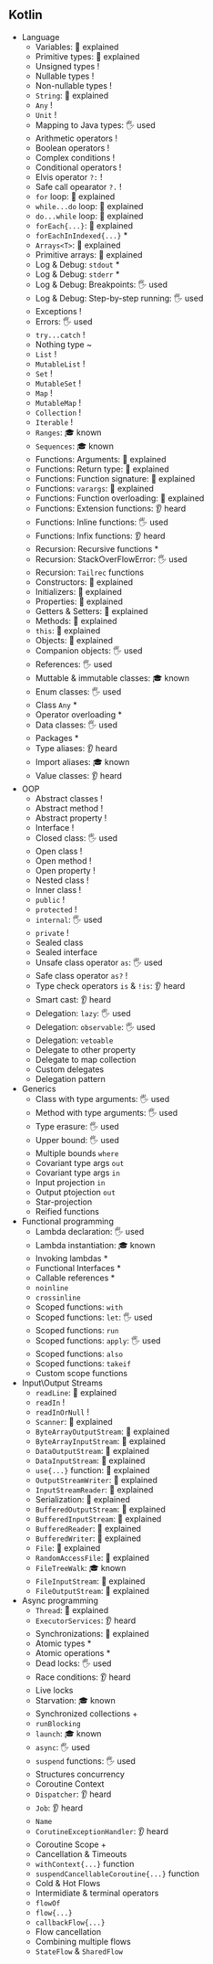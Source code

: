 ## Kotlin

- Language
  - Variables: 🙋 explained
  - Primitive types: 🙋 explained
  - Unsigned types !
  - Nullable types !
  - Non-nullable types !
  - `String`: 🙋 explained
  - `Any` !
  - `Unit` !
  - Mapping to Java types: 🖐️ used
  - Arithmetic operators !
  - Boolean operators !
  - Complex conditions !
  - Conditional operators !
  - Elvis operator `?:` !
  - Safe call opearator `?.` !
  - `for` loop: 🙋 explained
  - `while...do` loop: 🙋 explained
  - `do...while` loop: 🙋 explained
  - `forEach{...}`: 🙋 explained
  - `forEachInIndexed{...}` *
  - `Arrays<T>`: 🙋 explained
  - Primitive arrays: 🙋 explained
  - Log & Debug: `stdout` *
  - Log & Debug: `stderr` *
  - Log & Debug: Breakpoints: 🖐️ used
  - Log & Debug: Step-by-step running: 🖐️ used
  - Exceptions !
  - Errors: 🖐️ used
  - `try...catch` !
  - Nothing type ~
  - `List` !
  - `MutableList` !
  - `Set` !
  - `MutableSet` !
  - `Map` !
  - `MutableMap` !
  - `Collection` !
  - `Iterable` !
  - `Ranges`: 🎓 known
  - `Sequences`: 🎓 known
  - Functions: Arguments: 🙋 explained
  - Functions: Return type: 🙋 explained
  - Functions: Function signature: 🙋 explained
  - Functions: `varargs`: 🙋 explained
  - Functions: Function overloading: 🙋 explained
  - Functions: Extension functions: 👂 heard
  - Functions: Inline functions: 🖐️ used
  - Functions: Infix functions: 👂 heard
  - Recursion: Recursive functions *
  - Recursion: StackOverFlowError: 🖐️ used
  - Recursion: `Tailrec` functions
  - Constructors: 🙋 explained
  - Initializers: 🙋 explained
  - Properties: 🙋 explained
  - Getters & Setters: 🙋 explained
  - Methods: 🙋 explained
  - `this`: 🙋 explained
  - Objects: 🙋 explained
  - Companion objects: 🖐️ used
  - References: 🖐️ used
  - Muttable & immutable classes: 🎓 known
  - Enum classes: 🖐️ used
  - Class `Any` *
  - Operator overloading *
  - Data classes: 🖐️ used
  - Packages *
  - Type aliases: 👂 heard
  - Import aliases: 🎓 known
  - Value classes: 👂 heard
- OOP
  - Abstract classes !
  - Abstract method !
  - Abstract property !
  - Interface !
  - Closed class: 🖐️ used
  - Open class !
  - Open method !
  - Open property !
  - Nested class !
  - Inner class !
  - `public` !
  - `protected` !
  - `internal`: 🖐️ used
  - `private` !
  - Sealed class 
  - Sealed interface
  - Unsafe class operator `as`: 🖐️ used
  - Safe class operator `as?` !
  - Type check operators `is` & `!is`: 👂 heard
  - Smart cast: 👂 heard
  - Delegation: `lazy`: 🖐️ used
  - Delegation: `observable`: 🖐️ used
  - Delegation: `vetoable`
  - Delegate to other property
  - Delegate to map collection
  - Custom delegates
  - Delegation pattern
- Generics
  - Class with type arguments: 🖐️ used
  - Method with type arguments: 🖐️ used
  - Type erasure: 🖐️ used
  - Upper bound: 🖐️ used
  - Multiple bounds `where`
  - Covariant type args `out`
  - Covariant type args `in`
  - Input projection `in`
  - Output ptojection `out`
  - Star-projection
  - Reified functions
- Functional programming
  - Lambda declaration: 🖐️ used
  - Lambda instantiation: 🎓 known
  - Invoking lambdas *
  - Functional Interfaces *
  - Callable references *
  - `noinline`
  - `crossinline`
  - Scoped functions: `with`
  - Scoped functions: `let`: 🖐️ used
  - Scoped functions: `run`
  - Scoped functions: `apply`: 🖐️ used
  - Scoped functions: `also`
  - Scoped functions: `takeif`
  - Custom scope functions
- Input\Output Streams
  - `readLine`: 🙋 explained
  - `readIn` !
  - `readInOrNull` !
  - `Scanner`: 🙋 explained
  - `ByteArrayOutputStream`: 🙋 explained
  - `ByteArrayInputStream`: 🙋 explained
  - `DataOutputStream`: 🙋 explained
  - `DataInputStream`: 🙋 explained
  - `use{...}` function: 🙋 explained
  - `OutputStreamWriter`: 🙋 explained
  - `InputStreamReader`: 🙋 explained
  - Serialization: 🙋 explained
  - `BufferedOutputStream`: 🙋 explained
  - `BufferedInputStream`: 🙋 explained
  - `BufferedReader`: 🙋 explained
  - `BufferedWriter`: 🙋 explained
  - `File`: 🙋 explained
  - `RandomAccessFile`: 🙋 explained
  - `FileTreeWalk`: 🎓 known
  - `FileInputStream`: 🙋 explained
  - `FileOutputStream`: 🙋 explained
- Async programming
  - `Thread`: 🙋 explained
  - `ExecutorServices`: 👂 heard
  - Synchronizations: 🙋 explained
  - Atomic types *
  - Atomic operations *
  - Dead locks: 🖐️ used
  - Race conditions: 👂 heard
  - Live locks
  - Starvation: 🎓 known
  - Synchronized collections +
  - `runBlocking`
  - `launch`: 🎓 known
  - `async`: 🖐️ used
  - `suspend` functions: 🖐️ used
  - Structures concurrency
  - Coroutine Context
  - `Dispatcher`: 👂 heard
  - `Job`: 👂 heard
  - `Name`
  - `CorutineExceptionHandler`: 👂 heard
  - Coroutine Scope +
  - Cancellation & Timeouts
  - `withContext{...}` function
  - `suspendCancellableCoroutine{...}` function
  - Cold & Hot Flows
  - Intermidiate & terminal operators
  - `flowOf`
  - `flow{...}`
  - `callbackFlow{...}`
  - Flow cancellation
  - Combining multiple flows
  - `StateFlow` & `SharedFlow`
